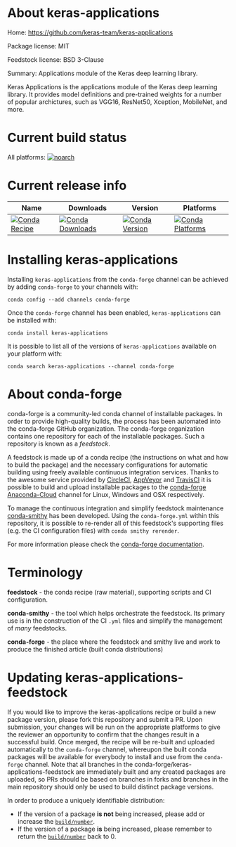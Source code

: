 About keras-applications
========================

Home: https://github.com/keras-team/keras-applications

Package license: MIT

Feedstock license: BSD 3-Clause

Summary: Applications module of the Keras deep learning library.

Keras Applications is the applications module of the Keras deep learning
library. It provides model definitions and pre-trained weights for a
number of popular archictures, such as VGG16, ResNet50, Xception,
MobileNet, and more.


Current build status
====================

All platforms:
[![noarch](https://img.shields.io/circleci/project/github/conda-forge/keras-applications-feedstock/master.svg?label=noarch)](https://circleci.com/gh/conda-forge/keras-applications-feedstock)

Current release info
====================

| Name | Downloads | Version | Platforms |
| --- | --- | --- | --- |
| [![Conda Recipe](https://img.shields.io/badge/recipe-keras--applications-green.svg)](https://anaconda.org/conda-forge/keras-applications) | [![Conda Downloads](https://img.shields.io/conda/dn/conda-forge/keras-applications.svg)](https://anaconda.org/conda-forge/keras-applications) | [![Conda Version](https://img.shields.io/conda/vn/conda-forge/keras-applications.svg)](https://anaconda.org/conda-forge/keras-applications) | [![Conda Platforms](https://img.shields.io/conda/pn/conda-forge/keras-applications.svg)](https://anaconda.org/conda-forge/keras-applications) |

Installing keras-applications
=============================

Installing `keras-applications` from the `conda-forge` channel can be achieved by adding `conda-forge` to your channels with:

```
conda config --add channels conda-forge
```

Once the `conda-forge` channel has been enabled, `keras-applications` can be installed with:

```
conda install keras-applications
```

It is possible to list all of the versions of `keras-applications` available on your platform with:

```
conda search keras-applications --channel conda-forge
```


About conda-forge
=================

conda-forge is a community-led conda channel of installable packages.
In order to provide high-quality builds, the process has been automated into the
conda-forge GitHub organization. The conda-forge organization contains one repository
for each of the installable packages. Such a repository is known as a *feedstock*.

A feedstock is made up of a conda recipe (the instructions on what and how to build
the package) and the necessary configurations for automatic building using freely
available continuous integration services. Thanks to the awesome service provided by
[CircleCI](https://circleci.com/), [AppVeyor](https://www.appveyor.com/)
and [TravisCI](https://travis-ci.org/) it is possible to build and upload installable
packages to the [conda-forge](https://anaconda.org/conda-forge)
[Anaconda-Cloud](https://anaconda.org/) channel for Linux, Windows and OSX respectively.

To manage the continuous integration and simplify feedstock maintenance
[conda-smithy](https://github.com/conda-forge/conda-smithy) has been developed.
Using the ``conda-forge.yml`` within this repository, it is possible to re-render all of
this feedstock's supporting files (e.g. the CI configuration files) with ``conda smithy rerender``.

For more information please check the [conda-forge documentation](https://conda-forge.org/docs/).

Terminology
===========

**feedstock** - the conda recipe (raw material), supporting scripts and CI configuration.

**conda-smithy** - the tool which helps orchestrate the feedstock.
                   Its primary use is in the construction of the CI ``.yml`` files
                   and simplify the management of *many* feedstocks.

**conda-forge** - the place where the feedstock and smithy live and work to
                  produce the finished article (built conda distributions)


Updating keras-applications-feedstock
=====================================

If you would like to improve the keras-applications recipe or build a new
package version, please fork this repository and submit a PR. Upon submission,
your changes will be run on the appropriate platforms to give the reviewer an
opportunity to confirm that the changes result in a successful build. Once
merged, the recipe will be re-built and uploaded automatically to the
`conda-forge` channel, whereupon the built conda packages will be available for
everybody to install and use from the `conda-forge` channel.
Note that all branches in the conda-forge/keras-applications-feedstock are
immediately built and any created packages are uploaded, so PRs should be based
on branches in forks and branches in the main repository should only be used to
build distinct package versions.

In order to produce a uniquely identifiable distribution:
 * If the version of a package **is not** being increased, please add or increase
   the [``build/number``](https://conda.io/docs/user-guide/tasks/build-packages/define-metadata.html#build-number-and-string).
 * If the version of a package **is** being increased, please remember to return
   the [``build/number``](https://conda.io/docs/user-guide/tasks/build-packages/define-metadata.html#build-number-and-string)
   back to 0.
